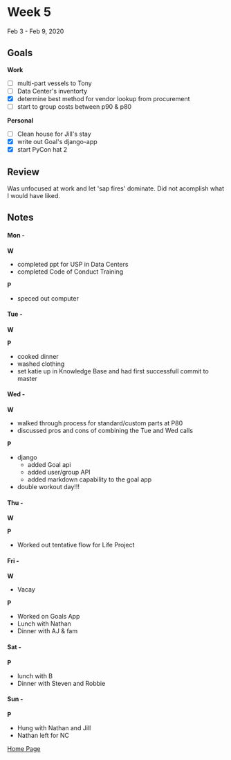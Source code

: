 # Week 5
Feb 3 - Feb 9, 2020

## Goals

**Work**

- [ ] multi-part vessels to Tony
- [ ] Data Center's inventorty
- [x] determine best method for vendor lookup from procurement
- [ ] start to group costs between p90 & p80

**Personal**

- [ ] Clean house for Jill's stay
- [x] write out Goal's django-app
- [x] start PyCon hat 2

## Review

Was unfocused at work and let 'sap fires' dominate.  Did not acomplish what I would have liked.

## Notes

#### Mon -  ####

**W**

- completed ppt for USP in Data Centers
- completed Code of Conduct Training

**P**

- speced out computer

#### Tue -  ####

**W**



**P**

- cooked dinner
- washed clothing
- set katie up in Knowledge Base and had first successfull commit to master

#### Wed -  ####

**W**

- walked through process for standard/custom parts at P80
- discussed pros and cons of combining the Tue and Wed calls

**P**

- django
  - added Goal api
  - added user/group API
  - added markdown capability to the goal app
- double workout day!!!



#### Thu -  ####

**W**


**P**

- Worked out tentative flow for Life Project

#### Fri -  ####

**W**

- Vacay

**P**

- Worked on Goals App
- Lunch with Nathan
- Dinner with AJ & fam

#### Sat -  ####

**P**

- lunch with B
- Dinner with Steven and Robbie

#### Sun -  ####

**P**

- Hung with Nathan and Jill
- Nathan left for NC

[Home Page](https://ch3ck3rs.github.io/Goals)
